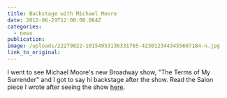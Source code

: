 ```yaml
---
title: Backstage with Michael Moore
date: 2012-06-29T12:00:00.864Z
categories: 
  - news
publication:
image: /uploads/22279822-10154953136331765-4230123443455607184-n.jpg
link_to_original:
---
```



I went to see Michael Moore's new Broadway show, "The Terms of My Surrender" and I got to say hi backstage after the show. Read the Salon piece I wrote after seeing the show [here](https://www.salon.com/2017/10/15/the-real-power-of-michael-moore-he-came-to-comedy-from-activism-not-the-other-way-around/).